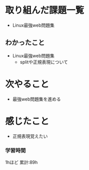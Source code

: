 # 取り組んだ課題一覧
- Linux最強web問題集
## わかったこと
- Linux最強web問題集
    - splitや正規表現について
# 次やること
- 最強web問題集を進める
# 感じたこと
- 正規表現覚えたい
### 学習時間
1hほど
累計:89h
